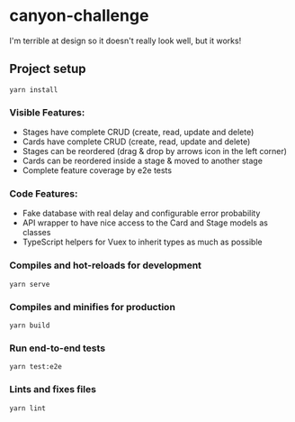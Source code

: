 # canyon-challenge

I'm terrible at design so it doesn't really look well, but it works!

## Project setup
```
yarn install
```

### Visible Features:
 * Stages have complete CRUD (create, read, update and delete)
 * Cards have complete CRUD (create, read, update and delete)
 * Stages can be reordered (drag & drop by arrows icon in the left corner)
 * Cards can be reordered inside a stage & moved to another stage
 * Complete feature coverage by e2e tests

### Code Features:
 * Fake database with real delay and configurable error probability
 * API wrapper to have nice access to the Card and Stage models as classes
 * TypeScript helpers for Vuex to inherit types as much as possible

### Compiles and hot-reloads for development
```
yarn serve
```

### Compiles and minifies for production
```
yarn build
```

### Run end-to-end tests
```
yarn test:e2e
```

### Lints and fixes files
```
yarn lint
```

